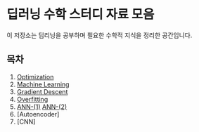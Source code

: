 # 딥러닝 수학 스터디 자료 모음

이 저장소는 딥리닝을 공부하며 필요한 수학적 지식을 정리한 공간입니다.

## 목차

1. [Optimization](https://i-about-me.tistory.com/112)
2. [Machine Learning](https://i-about-me.tistory.com/144)
3. [Gradient Descent](https://i-about-me.tistory.com/133)
4. [Overfitting](https://i-about-me.tistory.com/144)
5. [ANN-(1)](https://i-about-me.tistory.com/150)
   [ANN-(2)](ttps://i-about-me.tistory.com/169)
7. [Autoencoder]
8. [CNN]
